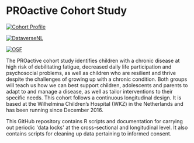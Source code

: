 # PROactive Cohort Study

[![Cohort Profile](https://img.shields.io/badge/Cohort%20Design%20Publication-https%3A%2F%2Fdoi.org%2F10.1007%2Fs10654--022--00889--y-yellow)](https://doi.org/10.1007/s10654-022-00889-y)

[![DataverseNL](https://img.shields.io/badge/DataverseNL-https%3A%2F%2Fdoi.org%2F10.34894%2FFXUGHW-blue)](https://doi.org/10.34894/FXUGHW)

[![OSF](https://img.shields.io/badge/OSF-https%3A%2F%2Fdoi.org%2F10.17605%2FOSF.IO%2F3U4QZ-green)](https://doi.org/10.17605/OSF.IO/3U4QZ)

The PROactive cohort study identifies children with a chronic disease at high risk of debilitating fatigue, decreased daily life participation and psychosocial problems, as well as children who are resilient and thrive despite the challenges of growing up with a chronic condition. Both groups will teach us how we can best support children, adolescents and parents to adapt to and manage a disease, as well as tailor interventions to their specific needs. 
This cohort follows a continuous longitudinal design. It is based at the Wilhelmina Children’s Hospital (WKZ) in the Netherlands and has been running since December 2016.

This GitHub repository contains R scripts and documentation for carrying out periodic 'data locks' at the cross-sectional and longitudinal level. It also contains scripts for cleaning up data pertaining to informed consent.
